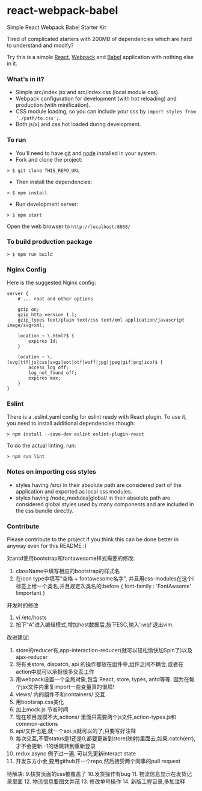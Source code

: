 # react-webpack-babel
Simple React Webpack Babel Starter Kit

Tired of complicated starters with 200MB of dependencies which are hard to understand and modify?

Try this is a simple [React](https://facebook.github.io/react/), [Webpack](http://webpack.github.io/) and [Babel](https://babeljs.io/) application with nothing else in it.

### What's in it?

* Simple src/index.jsx and src/index.css (local module css).
* Webpack configuration for development (with hot reloading) and production (with minification).
* CSS module loading, so you can include your css by ```import styles from './path/to.css';```.
* Both js(x) and css hot loaded during development.

### To run

* You'll need to have [git](https://git-scm.com/) and [node](https://nodejs.org/en/) installed in your system.
* Fork and clone the project:

```
> $ git clone THIS_REPO_URL
```

* Then install the dependencies:

```
> $ npm install
```

* Run development server:

```
> $ npm start
```

Open the web browser to `http://localhost:8888/`

### To build production package

```
> $ npm run build
```

### Nginx Config

Here is the suggested Nginx config:
```
server {
	# ... root and other options

	gzip on;
	gzip_http_version 1.1;
	gzip_types text/plain text/css text/xml application/javascript image/svg+xml;

	location ~ \.html?$ {
		expires 1d;
	}

	location ~ \.(svg|ttf|js|css|svgz|eot|otf|woff|jpg|jpeg|gif|png|ico)$ {
		access_log off;
		log_not_found off;
		expires max;
	}
}
```

### Eslint
There is a .eslint.yaml config for eslint ready with React plugin.
To use it, you need to install additional dependencies though:

```
> npm install --save-dev eslint eslint-plugin-react
```

To do the actual linting, run:

```
> npm run lint
```

### Notes on importing css styles
* styles having /src/ in their absolute path are considered part of the application and exported as local css modules.
* styles having /node_modules|global/ in their absolute path are considered global styles used by many components and are included in the css bundle directly.

### Contribute
Please contribute to the project if you think this can be done better in anyway even for this README :)

对antd使用bootstrap和fontawesome样式需要的修改:
1. className中填写相应的bootstrap的样式名
2. 在icon type中填写"空格 + fontawesome名字", 并且用css-modules在这个i标签上给一个类名,并且规定次类名的:before { font-family : 'FontAwsome' !important }

开发时的修改
1. vi /etc/hosts
2. 按下"A"进入编辑模式,增加host数据后,按下ESC,输入':wq!'退出vim.

改进建议:
1. store的reducer有,app-interaction-reducer(就可以轻松愉快加Spin了)以及ajax-reducer
2. 将有关store, dispatch, api 的操作都放在组件中,组件之间不耦合,或者在action中就可以承担很多交互工作
3. 用webpack设置一个全局对象,包含 React, store, types, antd等等, 因为在每个jsx文件内重复import一些变量真的很烦!
4. views/ 内的组件不和containers/ 交互
6. 用bootsrap.css美化
7. 加上mock.js 节省时间
8. 现在项目规模不大,actions/ 里面只需要两个js文件,action-types.js和common-actions
9. api/文件也是,就一个api.js就可以的了,只要写好注释
11. 每次交互,不管status是1还是0,都要更新到store(映射)里面去,如果.catch(err),才不会更新.-1的话跳转到重新登录
12. redux async 例子过一遍, 可以先更新interact state
14. 开发东方小金,要用github开一个repo,然后接受两个同事的pull request



待解决:
9.扶贫页面的css被覆盖了
10.发货操作有bug
11. 物流信息显示在发货记录里面
12. 物流信息要图文并茂
13. 修改单号操作
14. 新版工程目录,多加注释

